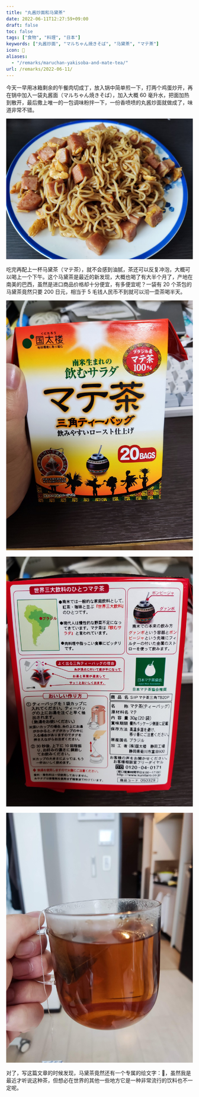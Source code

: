 ```yaml
---
title: "丸酱炒面和马黛茶"
date: 2022-06-11T12:27:59+09:00
draft: false
toc: false
tags: ["食物", "料理", "日本"]
keywords: ["丸酱炒面", "マルちゃん焼きそば", "马黛茶", "マテ茶"]
icon: 🧉
aliases:
  - "/remarks/maruchan-yakisoba-and-mate-tea/"
url: /remarks/2022-06-11/
---
```


今天一早用冰箱剩余的午餐肉切成丁，放入锅中简单煎一下，打两个鸡蛋炒开，再在锅中加入一袋丸酱面（マルちゃん焼きそば），加入大概 60 毫升水，把面加热到散开，最后撒上唯一的一包调味粉拌一下，一份香喷喷的丸酱炒面就做成了，味道非常不错。

![午餐肉鸡蛋丸酱炒面](maruchan_yakisoba.jpg)

<!--more-->

吃完再配上一杯马黛茶（マテ茶），就不会感到油腻，茶还可以反复冲泡，大概可以喝上一个下午。这个马黛茶是最近的新发现，大概也喝了有大半个月了，产地在南美的巴西，虽然是进口商品价格却十分便宜，有多便宜呢？一袋有 20 个茶包的马黛茶竟然只要 200 日元，相当于 5 毛钱人民币不到就可以沏一壶茶喝半天。

![朴实无华的马黛茶包装盒正面](featured_mate_tea_front.jpg)

![号称饮料界的沙拉](mate_tea_back.jpg)

![沏好后的马黛茶](cup_of_mate_tea.jpg)

对了，写这篇文章的时候发现，马黛茶竟然还有一个专属的绘文字：🧉，虽然我是最近才听说这种茶，但想必在世界的其他一些地方它是一种非常流行的饮料也不一定呢。
